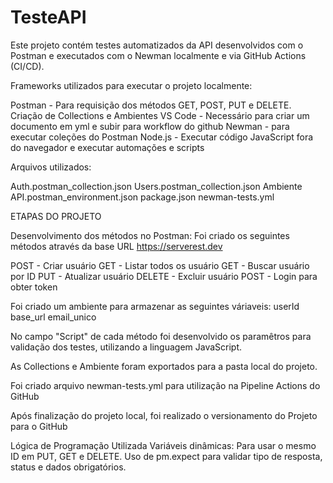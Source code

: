 # TesteAPI

Este projeto contém testes automatizados da API desenvolvidos com o Postman e executados com o Newman localmente e via GitHub Actions (CI/CD).

Frameworks utilizados para executar o projeto localmente:

Postman - Para requisição dos métodos GET, POST, PUT e DELETE. Criação de Collections e Ambientes 
VS Code - Necessário para criar um documento em yml e subir para workflow do github 
Newman - para executar coleções do Postman
Node.js - Executar código JavaScript fora do navegador e executar automações e scripts

Arquivos utilizados:

Auth.postman_collection.json
Users.postman_collection.json
Ambiente API.postman_environment.json
package.json
newman-tests.yml

ETAPAS DO PROJETO

Desenvolvimento dos métodos no Postman: Foi criado os seguintes métodos através da base URL https://serverest.dev

POST - Criar usuário
GET - Listar todos os usuário
GET - Buscar usuário por ID
PUT - Atualizar usuário
DELETE - Excluir usuário
POST - Login para obter token

Foi criado um ambiente para armazenar as seguintes váriaveis:
userId
base_url
email_unico

No campo "Script" de cada método foi desenvolvido os paramêtros para validação dos testes, utilizando a linguagem JavaScript. 

As Collections e Ambiente foram exportados para a pasta local do projeto. 

Foi criado arquivo newman-tests.yml para utilização na Pipeline Actions do GitHub

Após finalização do projeto local, foi realizado o versionamento do Projeto para o GitHub 

Lógica de Programação Utilizada
Variáveis dinâmicas: Para usar o mesmo ID em PUT, GET e DELETE.
Uso de pm.expect para validar tipo de resposta, status e dados obrigatórios.


